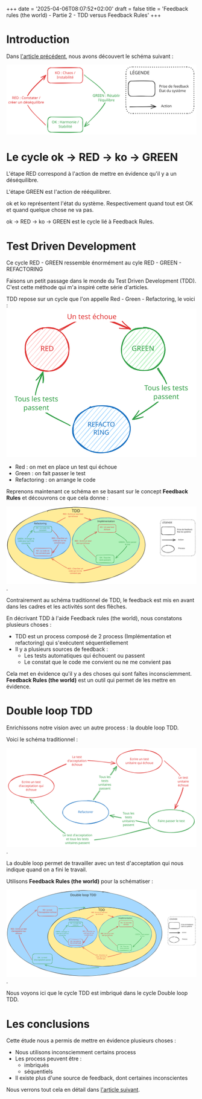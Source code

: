 +++
date = '2025-04-06T08:07:52+02:00'
draft = false
title = 'Feedback rules (the world) - Partie 2 - TDD versus Feedback Rules'
+++

# Introduction

Dans [l'article précédent](../feedback_rules_the_world_part_1), nous avons découvert le schéma suivant : 

![Théorie du feedback - action constater déséquilibre qui donne état déséquilibré puis action équilibrer qui donne état équilibré ](feedback-rules.svg)

# Le cycle ok -> RED -> ko -> GREEN

L'étape RED correspond à l'action de mettre en évidence qu'il y a un déséquilibre.

L'étape GREEN est l'action de rééquilibrer.

ok et ko représentent l'état du système. Respectivement quand tout est OK et quand quelque chose ne va pas.

ok -> RED -> ko -> GREEN est le cycle lié à Feedback Rules.

# Test Driven Development

Ce cycle RED - GREEN ressemble énormément au cyle RED - GREEN - REFACTORING

Faisons un petit passage dans le monde du Test Driven Development (TDD). C'est cette méthode qui m'a inspiré cette série d'articles. 

TDD repose sur un cycle que l'on appelle Red - Green - Refactoring, le voici : 
![TDD - cycle red green refactoring](tdd-red-green-refactoring.svg)

- Red : on met en place un test qui échoue
- Green : on fait passer le test
- Refactoring : on arrange le code

Reprenons maintenant ce schéma en se basant sur le concept **Feedback Rules** et découvrons ce que cela donne : 

![TDD - Cycle Red Green Refactoring selon feedback rules](tdd-frtw.svg).

Contrairement au schéma traditionnel de TDD, le feedback est mis en avant dans les cadres et les activités sont des flèches. 

En décrivant TDD à l'aide Feedback rules (the world), nous constatons plusieurs choses : 
- TDD est un process composé de 2 process (Implémentation et refactoring) qui s'exécutent séquentiellement
- Il y a plusieurs sources de feedback : 
	- Les tests automatiques qui échouent ou passent
	- Le constat que le code me convient ou ne me convient pas

Cela met en évidence qu'il y a des choses qui sont faîtes inconsciemment. **Feedback Rules (the world)** est un outil qui permet de les mettre en évidence.


# Double loop TDD

Enrichissons notre vision avec un autre process : la double loop TDD.

Voici le schéma traditionnel : 

![TDD - Cycle Red Green Refactoring selon feedback rules](double-loop-tdd-traditionnelle.svg).

La double loop permet de travailler avec un test d'acceptation qui nous indique quand on a fini le travail. 

Utilisons **Feedback Rules (the world)** pour la schématiser : 

![TDD - Cycle Red Green Refactoring selon feedback rules](double-loop-tdd-frtw.svg).

Nous voyons ici que le cycle TDD est imbriqué dans le cycle Double loop TDD.

# Les conclusions

Cette étude nous a permis de mettre en évidence plusieurs choses : 

- Nous utilisons inconsciemment certains process
- Les process peuvent être : 
	- imbriqués
	- séquentiels
- Il existe plus d'une source de feedback, dont certaines inconscientes

Nous verrons tout cela en détail dans [l'article suivant](../feedback_rules_the_world_part_3).



